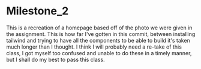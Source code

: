 # Milestone_2
This is a recreation of a homepage based off of the photo we were given in the assignment.
This is how far I've gotten in this commit, between installing tailwind and trying to have all the components to be able to build it's taken much longer than I thought.
I think I will probably need a re-take of this class, I got myself too confused and unable to do these in a timely manner, but I shall do my best to pass this class.
